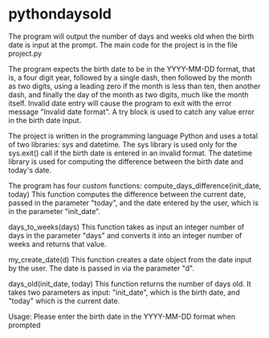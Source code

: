 # pythondaysold
The program will output the number of days and weeks old when the birth date is input at the prompt.  The main code for the project is in the file project.py

The program expects the birth date to be in the YYYY-MM-DD format, that is, a four digit year, followed by a single dash, then followed by the month as two digits, using a leading zero if the month is less than ten, then another dash, and finally the day of the month as two digits, much like the month itself.  Invalid date entry will cause the program to exit with the error message "Invalid date format".  A try block is used to catch any value error in the birth date input.

The project is written in the programming language Python and uses a total of two libraries: sys and datetime.
The sys library is used only for the sys.exit() call if the birth date is entered in an invalid format.
The datetime library is used for computing the difference between the birth date and today's date.

The program has four custom functions:
 compute_days_difference(init_date, today)
   This function computes the difference between the current date, passed in the parameter "today", and the date entered by the user, which
    is in the parameter "init_date".

 days_to_weeks(days)
   This function takes as input an integer number of days in the parameter "days" and converts it into an integer number of weeks and returns that value.

 my_create_date(d)
   This function creates a date object from the date input by the user.  The date is passed in via the parameter "d".

 days_old(init_date, today)
   This function returns the number of days old.  It takes two parameters as input: "init_date", which is the birth date, and "today" which is the current date.

Usage: Please enter the birth date in the YYYY-MM-DD format when prompted
